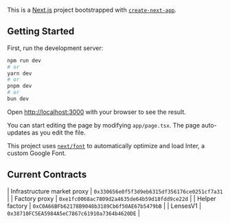 This is a [Next.js](https://nextjs.org/) project bootstrapped with [`create-next-app`](https://github.com/vercel/next.js/tree/canary/packages/create-next-app).

## Getting Started

First, run the development server:

```bash
npm run dev
# or
yarn dev
# or
pnpm dev
# or
bun dev
```

Open [http://localhost:3000](http://localhost:3000) with your browser to see the result.

You can start editing the page by modifying `app/page.tsx`. The page auto-updates as you edit the file.

This project uses [`next/font`](https://nextjs.org/docs/basic-features/font-optimization) to automatically optimize and load Inter, a custom Google Font.

## Current Contracts

| Infrastructure market proxy | `0x330656e0f5f3d9eb6315df356176ce0251cf7a31` |
| Factory proxy | `0xe1fc0068ac7809d2a4635de64b59d18fdd9ce22d` |
| Helper factory | `0xC0A66BFb62178B9048b3189Cb6f50AE67b5479bB` |
| LensesV1 | `0x38710FC5EA5984A5eC7867c61910a7364b4620DE` |
